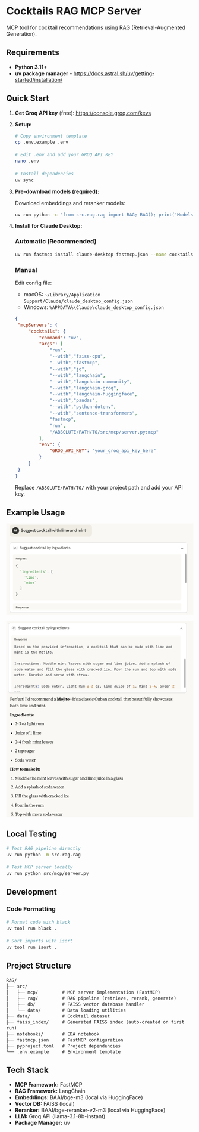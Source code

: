 # Cocktails RAG MCP Server

MCP tool for cocktail recommendations using RAG (Retrieval-Augmented Generation).

## Requirements

- **Python 3.11+**
- **uv package manager** - https://docs.astral.sh/uv/getting-started/installation/

## Quick Start

1. **Get Groq API key** (free): https://console.groq.com/keys

2. **Setup:**

   ```bash
   # Copy environment template
   cp .env.example .env

   # Edit .env and add your GROQ_API_KEY
   nano .env

   # Install dependencies
   uv sync
   ```

3. **Pre-download models (required):**

   Download embeddings and reranker models:

   ```bash
   uv run python -c "from src.rag.rag import RAG; RAG(); print('Models downloaed!')"
   ```

4. **Install for Claude Desktop:**

   ### Automatic (Recommended)

   ```bash
   uv run fastmcp install claude-desktop fastmcp.json --name cocktails --env-file .env
   ```

   ### Manual

   Edit config file:

   - macOS: `~/Library/Application Support/Claude/claude_desktop_config.json`
   - Windows: `%APPDATA%\Claude\claude_desktop_config.json`

   ```json
   {
   	"mcpServers": {
   		"cocktails": {
   			"command": "uv",
   			"args": [
   				"run",
   				"--with","faiss-cpu",
   				"--with","fastmcp",
   				"--with","jq",
   				"--with","langchain",
   				"--with","langchain-community",
   				"--with","langchain-groq",
   				"--with","langchain-huggingface",
   				"--with","pandas",
   				"--with","python-dotenv",
   				"--with","sentence-transformers",
   				"fastmcp",
   				"run",
   				"/ABSOLUTE/PATH/TO/src/mcp/server.py:mcp"
   			],
   			"env": {
   				"GROQ_API_KEY": "your_groq_api_key_here"
   			}
   		}
   	}
   }
   ```

   Replace `/ABSOLUTE/PATH/TO/` with your project path and add your API key.

## Example Usage

<p align="center">
  <img src="assets/claude_example_1.png" width="600">
</p>

<p align="center">
  <img src="assets/claude_example_2.png" width="600">
</p>

## Local Testing

```bash
# Test RAG pipeline directly
uv run python -m src.rag.rag

# Test MCP server locally
uv run python src/mcp/server.py
```

## Development

### Code Formatting

```bash
# Format code with black
uv tool run black .

# Sort imports with isort
uv tool run isort .
```

## Project Structure

```
RAG/
├── src/
│   ├── mcp/         # MCP server implementation (FastMCP)
│   ├── rag/         # RAG pipeline (retrieve, rerank, generate)
│   ├── db/          # FAISS vector database handler
│   └── data/        # Data loading utilities
├── data/            # Cocktail dataset
├── faiss_index/     # Generated FAISS index (auto-created on first run)
├── notebooks/       # EDA notebook
├── fastmcp.json     # FastMCP configuration
├── pyproject.toml   # Project dependencies
└── .env.example     # Environment template
```

## Tech Stack

- **MCP Framework:** FastMCP
- **RAG Framework:** LangChain
- **Embeddings:** BAAI/bge-m3 (local via HuggingFace)
- **Vector DB:** FAISS (local)
- **Reranker:** BAAI/bge-reranker-v2-m3 (local via HuggingFace)
- **LLM:** Groq API (llama-3.1-8b-instant)
- **Package Manager:** uv
